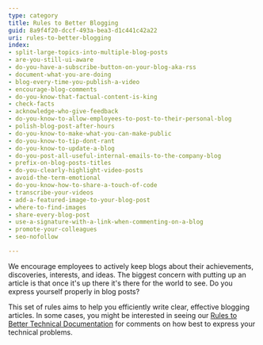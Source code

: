 ```yaml
---
type: category
title: Rules to Better Blogging
guid: 8a9f4f20-dccf-493a-bea3-d1c441c42a22
uri: rules-to-better-blogging
index:
- split-large-topics-into-multiple-blog-posts
- are-you-still-ui-aware
- do-you-have-a-subscribe-button-on-your-blog-aka-rss
- document-what-you-are-doing
- blog-every-time-you-publish-a-video
- encourage-blog-comments
- do-you-know-that-factual-content-is-king
- check-facts
- acknowledge-who-give-feedback
- do-you-know-to-allow-employees-to-post-to-their-personal-blog
- polish-blog-post-after-hours
- do-you-know-to-make-what-you-can-make-public
- do-you-know-to-tip-dont-rant
- do-you-know-to-update-a-blog
- do-you-post-all-useful-internal-emails-to-the-company-blog
- prefix-on-blog-posts-titles
- do-you-clearly-highlight-video-posts
- avoid-the-term-emotional
- do-you-know-how-to-share-a-touch-of-code
- transcribe-your-videos
- add-a-featured-image-to-your-blog-post
- where-to-find-images
- share-every-blog-post
- use-a-signature-with-a-link-when-commenting-on-a-blog
- promote-your-colleagues
- seo-nofollow

---
```


We encourage employees to actively keep blogs about their achievements, discoveries, interests, and ideas. The biggest concern with putting up an article is that once it's up there it's there for the world to see. Do you express yourself properly in blog posts?

This set of rules aims to help you efficiently write clear, effective blogging articles. In some cases, you might be interested in seeing our [Rules to Better Technical Documentation](/rules-to-better-technical-documentation) for comments on how best to express your technical problems.

